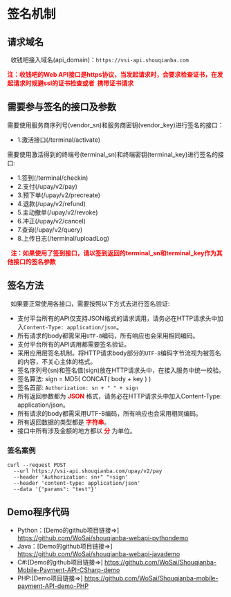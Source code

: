 # 签名机制

## 请求域名

   收钱吧接入域名(api_domain)：`https://vsi-api.shouqianba.com`
   
   <font color="red">**注：收钱吧的Web API接口是https协议，当发起请求时，会要求检查证书，在发起请求时规避ssl的证书检查或者
  携带证书请求**</font>
    
## 需要参与签名的接口及参数

需要使用服务商序列号(vendor_sn)和服务商密钥(vendor_key)进行签名的接口：
   
   * 1.激活接口(/terminal/activate)
     
需要使用激活得到的终端号(terminal_sn)和终端密钥(terminal_key)进行签名的接口:
   
   * 1.签到(/terminal/checkin)
   * 2.支付(/upay/v2/pay)
   * 3.预下单(/upay/v2/precreate)
   * 4.退款(/upay/v2/refund)
   * 5.主动撤单(/upay/v2/revoke)
   * 6.冲正(/upay/v2/cancel)
   * 7.查询(/upay/v2/query)
   * 8.上传日志(/terminal/uploadLog)
   
    <font color="red">**注：如果使用了签到接口，请以签到返回的terminal_sn和terminal_key作为其他接口的签名参数**</font>

     
## 签名方法
   如果要正常使用各接口，需要按照以下方式去进行签名验证:
   
   * 支付平台所有的API仅支持JSON格式的请求调用，请务必在HTTP请求头中加入`Content-Type: application/json`。
   * 所有请求的body都需采用`UTF-8`编码，所有响应也会采用相同编码。
   * 支付平台所有的API调用都需要签名验证。
   * 采用应用层签名机制。将HTTP请求body部分的`UTF-8`编码字节流视为被签名的内容，不关心主体的格式。
   * 签名序列号(sn)和签名值(sign)放在HTTP请求头中，在接入服务中统一校验。
   * 签名算法: sign = MD5( CONCAT( body + key ) )
   * 签名首部: `Authorization: sn + " " + sign`
   * 所有返回参数都为 <font color="red">**JSON**</font> 格式，请务必在HTTP请求头中加入Content-Type: application/json。
   * 所有请求的body都需采用UTF-8编码，所有响应也会采用相同编码。
   * 所有返回数据的类型都是 <font color="red">**字符串**</font>。
   * 接口中所有涉及金额的地方都以 <font color="red">**分**</font> 为单位。
### 签名案例
```
curl --request POST
  --url https://vsi-api.shouqianba.com/upay/v2/pay
  --header 'Authorization: sn+" "+sign' 
  --header 'content-type: application/json'
  --data '{"params": "test"}'
```
   
## Demo程序代码
   * Python：[Demo的github项目链接=>] https://github.com/WoSai/shouqianba-webapi-pythondemo
   * Java：[Demo的github项目链接=>] https://github.com/WoSai/shouqianba-webapi-javademo
   * C#:[Demo的github项目链接=>]  https://github.com/WoSai/Shouqianba-Mobile-Payment-API-CSharp-demo
   * PHP:[Demo项目链接=>] https://github.com/WoSai/Shouqianba-mobile-payment-API-demo-PHP
